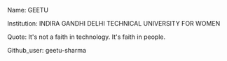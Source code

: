 Name: GEETU  

Institution: INDIRA GANDHI DELHI TECHNICAL UNIVERSITY FOR WOMEN 

Quote: It's not a faith in technology. It's faith in people.

Github_user:  geetu-sharma

